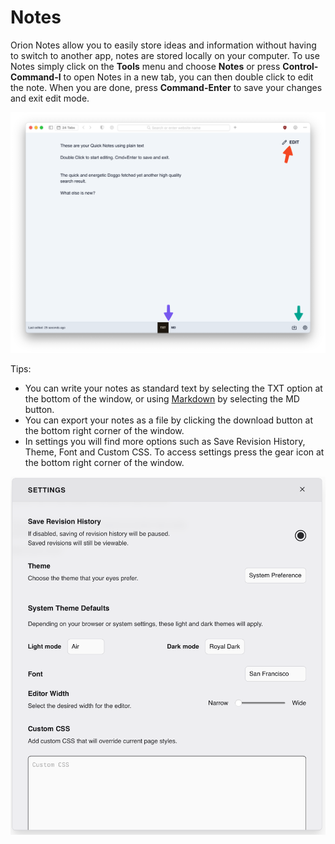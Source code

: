# Notes

Orion Notes allow you to easily store ideas and information without having to switch to another app, notes are stored locally on your computer. To use Notes simply click on the **Tools** menu and choose **Notes** or press **Control-Command-I** to open Notes in a new tab, you can then double click to edit the note. When you are done, press **Command-Enter** to save your changes and exit edit mode.

<img src="./media/macos_notes.png" width="600" alt="Using Orion Notes"><br />

Tips:
- You can write your notes as standard text by selecting the TXT option at the bottom of the window, or using [Markdown](https://www.markdownguide.org) by selecting the MD button.
- You can export your notes as a file by clicking the download button at the bottom right corner of the window.
- In settings you will find more options such as Save Revision History, Theme, Font and Custom CSS. To access settings press the gear icon at the bottom right corner of the window.

<img src="./media/macos_notes_settings.png" width="600" alt="Orion Notes settings"><br />
